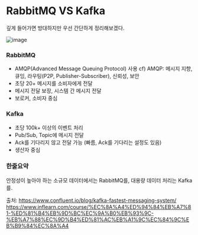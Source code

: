 # RabbitMQ VS Kafka

깊게 들어가면 방대하지만 우선 간단하게 정리해보겠다.

![image](https://user-images.githubusercontent.com/45115557/189939000-c005fa55-b888-4e24-8553-0ca70ec6fc69.png)



### RabbitMQ
* AMQP(Advanced Message Queuing Protocol) 사용 cf) AMQP: 메시지 지향, 큐잉, 라우팅(P2P, Publisher-Subscriber), 신뢰성, 보안
* 초당 20+ 메시지를 소비자에게 전달
* 메시지 전달 보장, 시스템 간 메시지 전달
* 보로커, 소비자 중심

### Kafka
* 초당 100k+ 이상의 이벤트 처리
* Pub/Sub, Topic에 메시지 전달
* Ack를 기다리지 않고 전달 가능 (빠름, Ack를 기다리는 설정도 있음)
* 생산자 중심

### 한줄요약

안정성이 높아야 하는 소규모 데이터에서는 RabbitMQ를, 대용량 데이터 처리는 Kafka를.

출처:
https://www.confluent.io/blog/kafka-fastest-messaging-system/
https://www.inflearn.com/course/%EC%8A%A4%ED%94%84%EB%A7%81-%ED%81%B4%EB%9D%BC%EC%9A%B0%EB%93%9C-%EB%A7%88%EC%9D%B4%ED%81%AC%EB%A1%9C%EC%84%9C%EB%B9%84%EC%8A%A4
